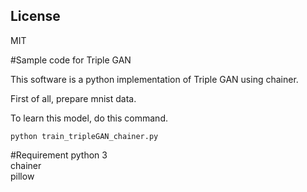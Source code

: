 ## License
MIT

#Sample code for Triple GAN

This software is a python implementation of Triple GAN using chainer.  

First of all, prepare mnist data.  

To learn this model, do this command.  

```
python train_tripleGAN_chainer.py
```

#Requirement
python 3  
chainer  
pillow  

